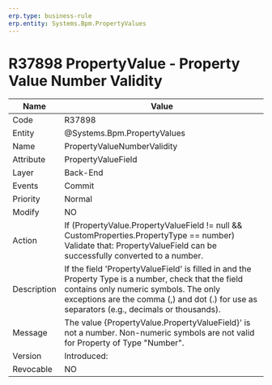 ```yaml
---
erp.type: business-rule
erp.entity: Systems.Bpm.PropertyValues
---
```


# R37898 PropertyValue - Property Value Number Validity

| Name | Value |
| ---- | ----- |
| Code | R37898 |
| Entity | @Systems.Bpm.PropertyValues |
| Name | PropertyValueNumberValidity |
| Attribute | PropertyValueField |
| Layer | Back-End |
| Events | Commit |
| Priority | Normal |
| Modify | NO |
| Action | If (PropertyValue.PropertyValueField != null && CustomProperties.PropertyType == number) Validate that: PropertyValueField can be successfully converted to a number.|
| Description| If the field 'PropertyValueField' is filled in and the Property Type is a number, check that the field contains only numeric symbols. The only exceptions are the comma (,) and dot (.) for use as separators (e.g., decimals or thousands).|
| Message | The value {PropertyValue.PropertyValueField}' is not a number. Non-numeric symbols are not valid for Property of Type "Number".|
| Version | Introduced:  |
| Revocable | NO |
